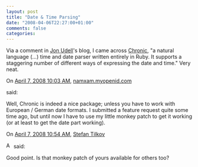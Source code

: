 ```yaml
---
layout: post
title: "Date & Time Parsing"
date: "2008-04-06T22:27:00+01:00"
comments: false
categories: 
---
```


<p>Via a comment in <a href="http://blog.jonudell.net/2008/04/02/parsing-human-written-date-and-time-information/">Jon Udell</a>'s blog, I came across <a href="http://www.rubyinside.com/chronic-natural-date-parsing-for-ruby-229.html">Chronic</a>, "a natural language (...) time and date parser written entirely in Ruby. It supports a staggering number of different ways of expressing the date and time." Very neat.</p>

<section class="comments">



<div class="comment" id="comment-1672">
On <a href="#comment-1672" title="Permalink to this comment">April  7, 2008 10:03 AM</a>, <a href="http://max.jungeelite.de/" title="http://max.jungeelite.de/" rel="nofollow">namxam.myopenid.com</a>

<a href="http://max.jungeelite.de/" class="commenter-profile"></a>
said:
<p>Well, Chronic is indeed a nice package; unless you have to work with European / German date formats. I submitted a feature request quite some time ago, but until now I have to use my little monkey patch to get it working (or at least to get the date part working).</p>


<div class="comment" id="comment-1673">
On <a href="#comment-1673" title="Permalink to this comment">April  7, 2008 10:54 AM</a>, <a href="/blog/st/">Stefan Tilkov</a>

<a href="/blog/st/" class="commenter-profile"><img src="/mt4/mt-static/images/comment/mt_logo.png" height="16" alt="Author Profile Page" width="16" /></a>
said:
<p>Good point. Is that monkey patch of yours available for others too?</p>


</section>

